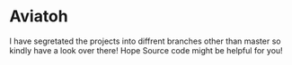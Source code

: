 # Aviatoh

I have segretated the projects into diffrent branches other than master so kindly have a look over there!
Hope Source code might be helpful for you!
